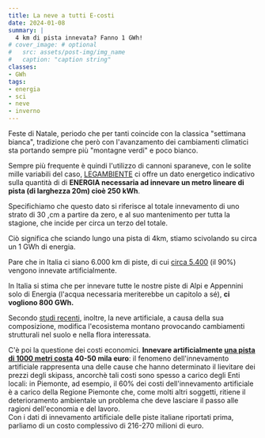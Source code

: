 ```yaml
---
title: La neve a tutti E-costi
date: 2024-01-08
summary: |
  4 km di pista innevata? Fanno 1 GWh!
# cover_image: # optional
#   src: assets/post-img/img_name
#   caption: "caption string"
classes:
- GWh
tags:
- energia
- sci
- neve
- inverno
---
```


Feste di Natale, periodo che per tanti coincide con la classica "settimana bianca", tradizione che però con l'avanzamento dei cambiamenti climatici sta portando sempre più "montagne verdi" e poco bianco.

Sempre più frequente è quindi l'utilizzo di cannoni sparaneve, con le solite mille variabili del caso, [LEGAMBIENTE](https://www.legambiente.it/wp-content/uploads/2021/11/Report-Nevediversa_2023.pdf) ci offre un dato energetico indicativo sulla quantità di di **ENERGIA necessaria ad innevare un metro lineare di pista (di larghezza 20m) cioè 250 kWh**.

Specifichiamo che questo dato si riferisce al totale innevamento di uno strato di 30 ,cm a partire da zero, e al suo mantenimento per tutta la stagione, che incide per circa un terzo del totale.

Ciò significa che sciando lungo una pista di 4km, stiamo scivolando su circa un 1 GWh di energia.

Pare che in Italia ci siano 6.000 km di piste, di cui [circa 5.400](https://www.ildolomiti.it/montagna/2023/in-italia-6000-km-di-piste-da-sci-il-90-innevate-artificialmente-dolomiti-superski-e-unautostrada-di-neve-artificiale-da-milano-a-cosenza-e-ora-di-dire-basta) (il 90%) vengono innevate artificialmente.

In Italia si stima che per innevare tutte le nostre piste di Alpi e Appennini solo di Energia (l'acqua necessaria meriterebbe un capitolo a sé), **ci vogliono 800 GWh.**

Secondo [studi recenti](https://www.sciencedirect.com/science/article/abs/pii/S143383190470061X), inoltre, la neve artificiale, a causa della sua composizione, modifica l'ecosistema montano provocando cambiamenti strutturali nel suolo e nella flora interessata.

C'è poi la questione dei costi economici. **Innevare artificialmente [una pista di 1000 metri costa](https://www.agi.it/cronaca/news/2021-02-15/piste-sci-quanto-costa-un-chilometro-11417576/) 40-50 mila euro**: il fenomeno dell'innevamento artificiale rappresenta una delle cause che hanno determinato il lievitare dei prezzi degli skipass, ancorchè tali costi sono spesso a carico degli Enti locali: in Piemonte, ad esempio, il 60% dei costi dell'innevamento artificiale è a carico della Regione Piemonte che, come molti altri soggetti, ritiene il deterioramento ambientale un problema che deve lasciare il passo alle ragioni dell'economia e del lavoro.  
Con i dati di innevamento artificiale delle piste italiane riportati prima, parliamo di un costo complessivo di 216-270 milioni di euro.


<!--
  created 2024-01-08 13:19:28.07553 +0100 CET m=+0.045406792
-->